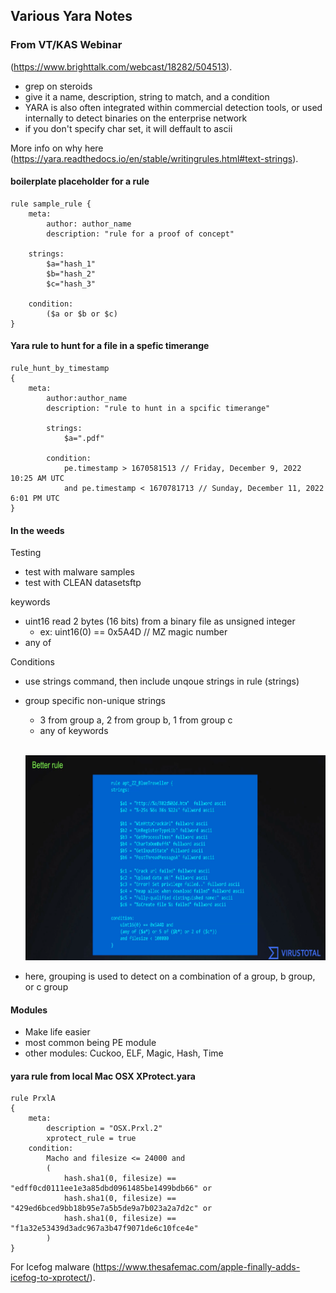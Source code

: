 ## Various Yara Notes 


### From VT/KAS Webinar 
(https://www.brighttalk.com/webcast/18282/504513).

- grep on steroids 
- give it a name, description, string to match, and a condition 
- YARA is also often integrated within commercial detection tools, or used internally to detect binaries on the enterprise network
- if you don't specify char set, it will deffault to ascii

More info on why here
(https://yara.readthedocs.io/en/stable/writingrules.html#text-strings).


#### boilerplate placeholder for a rule 
```
rule sample_rule {
    meta: 
        author: author_name
        description: "rule for a proof of concept"

    strings:  
        $a="hash_1" 
        $b="hash_2"
        $c="hash_3"
    
    condition: 
        ($a or $b or $c)
}
```

#### Yara rule to hunt for a file in a spefic timerange 

```
rule_hunt_by_timestamp 
{
    meta:
        author:author_name
        description: "rule to hunt in a spcific timerange"

        strings:
            $a=".pdf"
        
        condition:
            pe.timestamp > 1670581513 // Friday, December 9, 2022 10:25 AM UTC
            and pe.timestamp < 1670781713 // Sunday, December 11, 2022 6:01 PM UTC
}
```

#### In the weeds
Testing 
- test with malware samples
- test with CLEAN datasetsftp

keywords
- uint16 read 2 bytes (16 bits) from a binary file as unsigned integer
    - ex:  uint16(0) == 0x5A4D // MZ magic number
- any of

Conditions 
 - use strings command, then include unqoue strings in rule (strings)
 - group specific non-unique strings
    - 3 from group a, 2 from group b, 1 from group c 
    - any of keywords
<br><br/>

    ![Screenshot of a rule showing a slightly more complex condition.](images/yara_conditions_example.png)

- here, grouping is used to detect on a combination of a group, b group, or c group 

#### Modules
- Make life easier 
- most common being PE module  
- other modules: Cuckoo, ELF, Magic, Hash, Time


#### yara rule from local Mac OSX XProtect.yara
```
rule PrxlA
{
    meta:
        description = "OSX.Prxl.2"
        xprotect_rule = true
    condition:
        Macho and filesize <= 24000 and
        (
            hash.sha1(0, filesize) == "edff0cd0111ee1e3a85dbd0961485be1499bdb66" or
            hash.sha1(0, filesize) == "429ed6bced9bb18b95e7a5b5de9a7b023a2a7d2c" or
            hash.sha1(0, filesize) == "f1a32e53439d3adc967a3b47f9071de6c10fce4e"
        )
}
```
For Icefog malware 
(https://www.thesafemac.com/apple-finally-adds-icefog-to-xprotect/).
